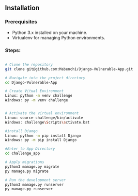 ## Installation

### Prerequisites
- Python 3.x installed on your machine.
- Virtualenv for managing Python environments.

### Steps:


```bash

# Clone the repository
git clone git@github.com:Mabenchi/Django-Vulnerable-App.git

# Navigate into the project directory
cd Django-Vulnerable-App

# Create Vitual Environment
Linux: python -m venv challenge
Windows: py -m venv challenge


# Activate the virtual environment
Linux: source challenge/bin/activate
Windows: challenge\Scripts\activate.bat

#install Django
Linux: python -m pip install Django
Windows: py -m pip install Django

#Enter to App Directory
cd challenge_app

# Apply migrations
python3 manage.py migrate
py manage.py migrate

# Run the development server
python3 manage.py runserver
py manage.py runserver
```

